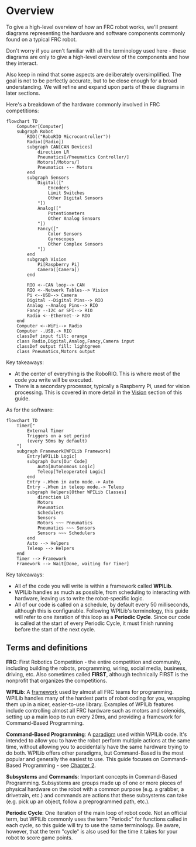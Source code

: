# Overview

To give a high-level overview of how an FRC robot works, we'll present diagrams representing the
hardware and software components commonly found on a typical FRC robot.

Don't worry if you aren't familiar with all the terminology used here -
these diagrams are only to give a high-level overview of the components and how they interact.

Also keep in mind that some aspects are deliberately oversimplified.
The goal is not to be perfectly accurate, but to be close enough for a broad understanding.
We will refine and expand upon parts of these diagrams in later sections.

Here's a breakdown of the hardware commonly involved in FRC competitions:

```mermaid
flowchart TD
    Computer[Computer]
    subgraph Robot
        RIO(("RoboRIO Microcontroller"))
        Radio([Radio])
        subgraph CAN[CAN Devices]
            direction LR
            Pneumatics[/Pneumatics Controller/]
            Motors[/Motors/]
            Pneumatics --- Motors
        end
        subgraph Sensors
            Digital(["
                Encoders
                Limit Switches
                Other Digital Sensors
            "])
            Analog(["
                Potentiometers
                Other Analog Sensors
            "])
            Fancy(["
                Color Sensors
                Gyroscopes
                Other Complex Sensors
            "])
        end
        subgraph Vision
            Pi[Raspberry Pi]
            Camera([Camera])
        end

        RIO <--CAN loop--> CAN
        RIO <--Network Tables--> Vision
        Pi <--USB--> Camera
        Digital --Digital Pins--> RIO
        Analog --Analog Pins--> RIO
        Fancy --I2C or SPI--> RIO
        Radio <--Ethernet--> RIO
    end
    Computer <--WiFi--> Radio
    Computer -.USB.-> RIO
    classDef input fill: orange
    class Radio,Digital,Analog,Fancy,Camera input
    classDef output fill: lightgreen
    class Pneumatics,Motors output
```

Key takeaways:

- At the center of everything is the RoboRIO. This is where most of the code you write will be executed.
- There is a secondary processor, typically a Raspberry Pi, used for vision processing.
  This is covered in more detail in the [Vision] section of this guide.

[Vision]: vision/intro.md

As for the software:

```mermaid
flowchart TD
    Timer["
        External Timer
        Triggers on a set period
        (every 50ms by default)
    "]
    subgraph Framework[WPILib Framework]
        Entry[WPILib Logic]
        subgraph Ours[Our Code]
            Auto[Autonomous Logic]
            Teleop[Teleoperated Logic]
        end
        Entry -.When in auto mode.-> Auto
        Entry -.When in teleop mode.-> Teleop
        subgraph Helpers[Other WPILib Classes]
            direction LR
            Motors
            Pneumatics
            Schedulers
            Sensors
            Motors ~~~ Pneumatics
            Pneumatics ~~~ Sensors
            Sensors ~~~ Schedulers
        end
        Auto --> Helpers
        Teleop --> Helpers
    end
    Timer --> Framework
    Framework --> Wait[Done, waiting for Timer]
```

Key takeaways:

- All of the code you will write is within a framework called **WPILib**.
- WPILib handles as much as possible, from scheduling to interacting with hardware, leaving us to write the robot-specific logic.
- All of our code is called on a schedule, by default every 50 milliseconds, although this is configurable.
  Following WPILib's terminology, this guide will refer to one iteration of this loop as a **Periodic Cycle**.
  Since our code is called at the start of every Periodic Cycle, it must finish running before the start of the next cycle.

## Terms and definitions

**FRC**: First Robotics Competition - the entire competition and community, including
building the robots, programming, wiring, social media, business, driving, etc.
Also sometimes called **FIRST**, although technically FIRST is the nonprofit that
organizes the competitions.

**WPILib**: A [framework] used by almost all FRC teams for programming. WPILib handles many
of the hardest parts of robot coding for you, wrapping them up in a nicer, easier-to-use
library. Examples of WPILib features include controlling almost all FRC hardware such as motors
and solenoids, setting up a main loop to run every 20ms, and providing a framework for Command-Based Programming.

**Command-Based Programming**: A [paradigm] used within WPILib code. It's intended to allow
you to have the robot perform multiple actions at the same time, without allowing you to
accidentally have the same hardware trying to do both. WPILib offers other paradigms, but
Command-Based is the most popular and generally the easiest to use. This guide focuses on
Command-Based Programming - see [Chapter 2][command-based-chapter].

**Subsystems** and **Commands**: Important concepts in Command-Based Programming.
Subsystems are groups made up of one or more pieces of physical hardware on the robot with
a common purpose (e.g. a grabber, a drivetrain, etc.) and commands are actions that these
subsystems can take (e.g. pick up an object, follow a preprogrammed path, etc.).

**Periodic Cycle**: One iteration of the main loop of robot code.
Not an official term, but WPILib commonly uses the term "Periodic" for functions called in each cycle,
so this guide will try to use the same terminology. Be aware, however, that the term "cycle" is also
used for the time it takes for your robot to score game points.

[framework]: https://en.wikipedia.org/wiki/Software_framework
[paradigm]: https://en.wikipedia.org/wiki/Programming_paradigm
[command-based-chapter]: command-based/intro.md
